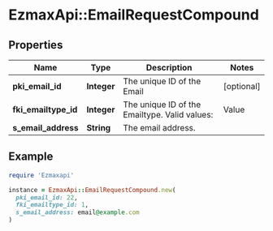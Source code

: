 # EzmaxApi::EmailRequestCompound

## Properties

| Name | Type | Description | Notes |
| ---- | ---- | ----------- | ----- |
| **pki_email_id** | **Integer** | The unique ID of the Email | [optional] |
| **fki_emailtype_id** | **Integer** | The unique ID of the Emailtype.  Valid values:  |Value|Description| |-|-| |1|Office| |2|Home| |  |
| **s_email_address** | **String** | The email address. |  |

## Example

```ruby
require 'Ezmaxapi'

instance = EzmaxApi::EmailRequestCompound.new(
  pki_email_id: 22,
  fki_emailtype_id: 1,
  s_email_address: email@example.com
)
```

